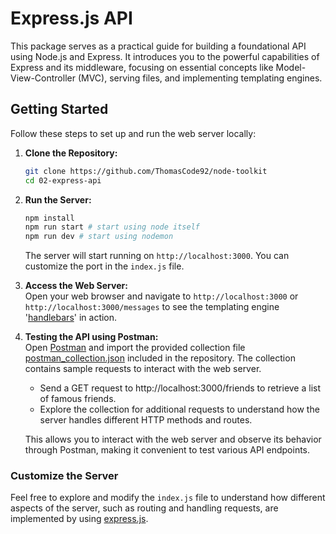 # Express.js API

This package serves as a practical guide for building a foundational API using Node.js and Express. It introduces you to the powerful capabilities of Express and its middleware, focusing on essential concepts like Model-View-Controller (MVC), serving files, and implementing templating engines.

## Getting Started

Follow these steps to set up and run the web server locally:

1. **Clone the Repository:**

   ```bash
   git clone https://github.com/ThomasCode92/node-toolkit
   cd 02-express-api
   ```

2. **Run the Server:**

   ```bash
   npm install
   npm run start # start using node itself
   npm run dev # start using nodemon
   ```

   The server will start running on `http://localhost:3000`. You can customize the port in the `index.js` file.

3. **Access the Web Server:**<br />
   Open your web browser and navigate to `http://localhost:3000` or `http://localhost:3000/messages` to see the templating engine '[handlebars](https://handlebarsjs.com/)' in action.

4. **Testing the API using Postman:**<br />
   Open [Postman](https://www.postman.com/) and import the provided collection file [postman_collection.json](../api/postman_collection.json) included in the repository. The collection contains sample requests to interact with the web server.

   - Send a GET request to http://localhost:3000/friends to retrieve a list of famous friends.
   - Explore the collection for additional requests to understand how the server handles different HTTP methods and routes.

   This allows you to interact with the web server and observe its behavior through Postman, making it convenient to test various API endpoints.

### Customize the Server

Feel free to explore and modify the `index.js` file to understand how different aspects of the server, such as routing and handling requests, are implemented by using [express.js](https://expressjs.com/).
